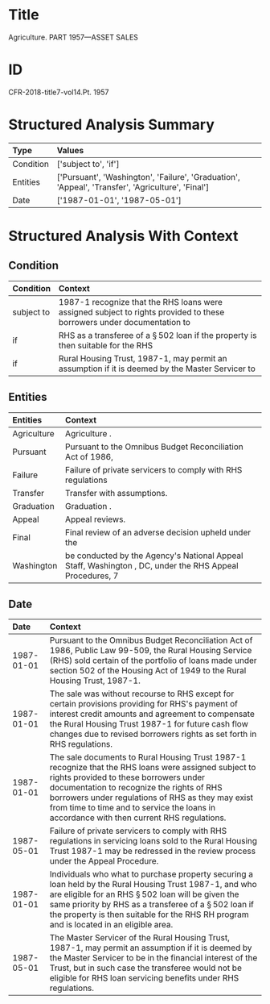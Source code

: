 # Title

 Agriculture. PART 1957—ASSET SALES


# ID

 CFR-2018-title7-vol14.Pt. 1957


# Structured Analysis Summary

| Type      | Values                                                                                            |
|:----------|:--------------------------------------------------------------------------------------------------|
| Condition | ['subject to', 'if']                                                                              |
| Entities  | ['Pursuant', 'Washington', 'Failure', 'Graduation', 'Appeal', 'Transfer', 'Agriculture', 'Final'] |
| Date      | ['1987-01-01', '1987-05-01']                                                                      |


# Structured Analysis With Context

 


## Condition

| Condition   | Context                                                                                                                |
|:------------|:-----------------------------------------------------------------------------------------------------------------------|
| subject to  | 1987-1 recognize that the RHS loans were assigned subject to rights provided to these borrowers under documentation to |
| if          | RHS as a transferee of a &#167;&#8201;502 loan if the property is then suitable for the RHS                            |
| if          | Rural Housing Trust, 1987-1, may permit an assumption if it is deemed by the Master Servicer to                        |


## Entities

| Entities    | Context                                                                                                 |
|:------------|:--------------------------------------------------------------------------------------------------------|
| Agriculture | Agriculture .                                                                                           |
| Pursuant    | Pursuant to the Omnibus Budget Reconciliation Act of 1986,                                              |
| Failure     | Failure of private servicers to comply with RHS regulations                                             |
| Transfer    | Transfer  with assumptions.                                                                             |
| Graduation  | Graduation .                                                                                            |
| Appeal      | Appeal  reviews.                                                                                        |
| Final       | Final review of an adverse decision upheld under the                                                    |
| Washington  | be conducted by the Agency's National Appeal Staff, Washington , DC, under the RHS Appeal Procedures, 7 |


## Date

| Date       | Context                                                                                                                                                                                                                                                                                                                                       |
|:-----------|:----------------------------------------------------------------------------------------------------------------------------------------------------------------------------------------------------------------------------------------------------------------------------------------------------------------------------------------------|
| 1987-01-01 | Pursuant to the Omnibus Budget Reconciliation Act of 1986, Public Law 99-509, the Rural Housing Service (RHS) sold certain of the portfolio of loans made under section 502 of the Housing Act of 1949 to the Rural Housing Trust, 1987-1.                                                                                                    |
| 1987-01-01 | The sale was without recourse to RHS except for certain provisions providing for RHS's payment of interest credit amounts and agreement to compensate the Rural Housing Trust 1987-1 for future cash flow changes due to revised borrowers rights as set forth in RHS regulations.                                                            |
| 1987-01-01 | The sale documents to Rural Housing Trust 1987-1 recognize that the RHS loans were assigned subject to rights provided to these borrowers under documentation to recognize the rights of RHS borrowers under regulations of RHS as they may exist from time to time and to service the loans in accordance with then current RHS regulations. |
| 1987-05-01 | Failure of private servicers to comply with RHS regulations in servicing loans sold to the Rural Housing Trust 1987-1 may be redressed in the review process under the Appeal Procedure.                                                                                                                                                      |
| 1987-01-01 | Individuals who what to purchase property securing a loan held by the Rural Housing Trust 1987-1, and who are eligible for an RHS &#167;&#8201;502 loan will be given the same priority by RHS as a transferee of a &#167;&#8201;502 loan if the property is then suitable for the RHS RH program and is located in an eligible area.         |
| 1987-05-01 | The Master Servicer of the Rural Housing Trust, 1987-1, may permit an assumption if it is deemed by the Master Servicer to be in the financial interest of the Trust, but in such case the transferee would not be eligible for RHS loan servicing benefits under RHS regulations.                                                            |


